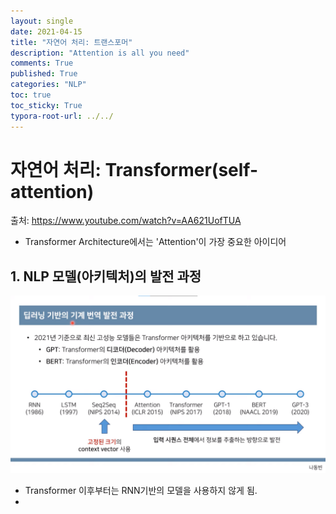 ```yaml
---
layout: single
date: 2021-04-15
title: "자연어 처리: 트랜스포머"
description: "Attention is all you need"
comments: True
published: True
categories: "NLP"
toc: true
toc_sticky: True
typora-root-url: ../../
---
```




# 자연어 처리: Transformer(self-attention)

출처: https://www.youtube.com/watch?v=AA621UofTUA

* Transformer Architecture에서는 'Attention'이 가장 중요한 아이디어

## 1. NLP 모델(아키텍처)의 발전 과정

![2021-04-15-image-20210415235942278](/assets/images/NLP/2021-04-15-image-20210415235942278.png)

*  Transformer 이후부터는 RNN기반의 모델을 사용하지 않게 됨. 
* 